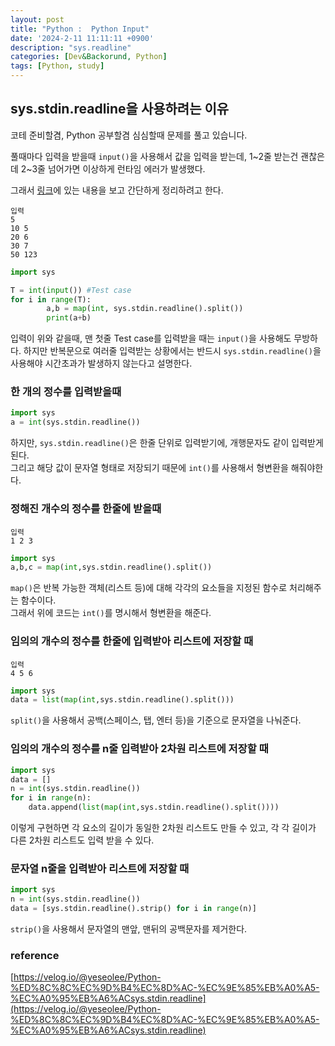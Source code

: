 ```yaml
---
layout: post
title: "Python :  Python Input"
date: '2024-2-11 11:11:11 +0900'
description: "sys.readline"
categories: [Dev&Backorund, Python]
tags: [Python, study]
---
```


## sys.stdin.readline을 사용하려는 이유

코테 준비할겸, Python 공부할겸 심심할때 문제를 풀고 있습니다.  

풀때마다 입력을 받을때 `input()`을 사용해서 값을 입력을 받는데, 1~2줄 받는건 괜찮은데 2~3줄 넘어가면 이상하게 런타임 에러가 발생했다.

그래서 [링크](https://www.youtube.com/watch?v=QqB3OHMpeaY&list=PLzw48D--UxsHsOQ1PTEoXPJSYfe3StjOG&index=3)에 있는 내용을 보고 간단하게 정리하려고 한다.

```
입력
5
10 5
20 6
30 7
50 123
```

```python
import sys

T = int(input()) #Test case
for i in range(T):
        a,b = map(int, sys.stdin.readline().split())
        print(a+b)
```

입력이 위와 같을때, 맨 첫줄 Test case를 입력받을 때는 `input()`을 사용해도 무방하다.
하지만 반복문으로 여러줄 입력받는 상황에서는 반드시 `sys.stdin.readline()`을 사용해야 시간초과가 발생하지 않는다고 설명한다.

### 한 개의 정수를 입력받을때

```python
import sys
a = int(sys.stdin.readline())
```

하지만, `sys.stdin.readline()`은 한줄 단위로 입력받기에, 개행문자도 같이 입력받게 된다.  
그리고 해당 값이 문자열 형태로 저장되기 때문에 `int()`를 사용해서 형변환을 해줘야한다.

### 정해진 개수의 정수를 한줄에 받을때

```
입력
1 2 3
```

```python
import sys
a,b,c = map(int,sys.stdin.readline().split())
```

`map()`은 반복 가능한 객체(리스트 등)에 대해 각각의 요소들을 지정된 함수로 처리해주는 함수이다.  
그래서 위에 코드는 `int()`를 명시해서 형변환을 해준다.

### 임의의 개수의 정수를 한줄에 입력받아 리스트에 저장할 때

```
입력
4 5 6
```

```python
import sys
data = list(map(int,sys.stdin.readline().split()))
```

`split()`을 사용해서 공백(스페이스, 탭, 엔터 등)을 기준으로 문자열을 나눠준다.

### 임의의 개수의 정수를 n줄 입력받아 2차원 리스트에 저장할 때

```python
import sys
data = []
n = int(sys.stdin.readline())
for i in range(n):
    data.append(list(map(int,sys.stdin.readline().split())))
```

이렇게 구현하면 각 요소의 길이가 동일한 2차원 리스트도 만들 수 있고, 각 각 길이가 다른 2차원 리스트도 입력 받을 수 있다.

### 문자열 n줄을 입력받아 리스트에 저장할 때

```python
import sys
n = int(sys.stdin.readline())
data = [sys.stdin.readline().strip() for i in range(n)]
```

`strip()`을 사용해서 문자열의 맨앞, 맨뒤의 공백문자를 제거한다.

### reference

[https://velog.io/@yeseolee/Python-%ED%8C%8C%EC%9D%B4%EC%8D%AC-%EC%9E%85%EB%A0%A5-%EC%A0%95%EB%A6%ACsys.stdin.readline](https://velog.io/@yeseolee/Python-%ED%8C%8C%EC%9D%B4%EC%8D%AC-%EC%9E%85%EB%A0%A5-%EC%A0%95%EB%A6%ACsys.stdin.readline)